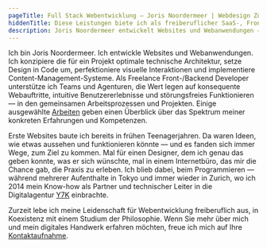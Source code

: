 ```yaml
---
pageTitle: Full Stack Webentwicklung — Joris Noordermeer | Webdesign Zürich
hiddenTitle: Diese Leistungen biete ich als freiberuflicher SaaS-, Frontend- und Backend-Webentwickler an
description: Joris Noordermeer entwickelt Websites und Webanwendungen — für Kund:innen, die Wert legen auf konsequente Webauftritte, intuitive Benutzererlebnisse und störungsfreies Funktionieren.
---
```


Ich bin Joris Noordermeer. Ich entwickle Websites und Webanwendungen. Ich konzipiere die für ein Projekt optimale technische Architektur, setze Design in Code um, perfektioniere visuelle Interaktionen und implementiere Content-Management-Systeme. Als Freelance Front-/&#8203;Backend Developer unterstütze ich Teams und Agenturen, die Wert legen auf konsequente Webauftritte, intuitive Benutzererlebnisse und störungsfreies Funktionieren — in den gemeinsamen Arbeits&shy;prozessen und Projekten. Einige ausgewählte [Arbeiten](/de/projekte) geben einen Überblick über das Spektrum meiner konkreten Erfahrungen und Kompetenzen.

Erste Websites baute ich bereits in frühen Teenagerjahren. Da waren Ideen, wie etwas aussehen und funktionieren könnte — und es fanden sich immer Wege, zum Ziel zu kommen. Mal für einen Designer, dem ich genau das geben konnte, was er sich wünschte, mal in einem Internetbüro, das mir die Chance gab, die Praxis zu erleben. Ich blieb dabei, beim Program&shy;mieren — während mehrerer Aufenthalte in Tokyo und immer wieder in Zurich, wo ich 2014 mein Know-how als Partner und technischer Leiter in die Digitalagentur [Y7K](https://y7k.com) einbrachte. 

Zurzeit lebe ich meine Leidenschaft für Webentwicklung freiberuflich aus, in Koexistenz mit einem Studium der Philosophie. Wenn Sie mehr über mich und mein digitales Handwerk erfahren möchten, freue ich mich auf Ihre [Kontaktaufnahme](/de/kontakt).
